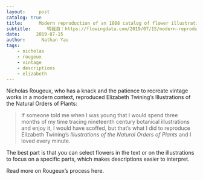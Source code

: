 ```yaml
---
layout:     post
catalog: true
title:      Modern reproduction of an 1868 catalog of flower illustrations
subtitle:      转载自：https://flowingdata.com/2019/07/15/modern-reproduction-of-an-1868-catalog-of-flower-illustrations/
date:      2019-07-15
author:      Nathan Yau
tags:
    - nicholas
    - rougeux
    - vintage
    - descriptions
    - elizabeth
---
```


Nicholas Rougeux, who has a knack and the patience to recreate vintage works in a modern context, reproduced Elizabeth Twining’s Illustrations of the Natural Orders of Plants:

> If someone told me when I was young that I would spend three months of my time tracing nineteenth century botanical illustrations and enjoy it, I would have scoffed, but that’s what I did to reproduce Elizabeth Twining’s *Illustrations of the Natural Orders of Plants* and I loved every minute.

The best part is that you can select flowers in the text or on the illustrations to focus on a specific parts, which makes descriptions easier to interpret.

Read more on Rougeux’s process here.
